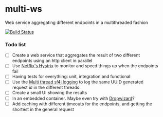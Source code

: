 # multi-ws
Web service aggregating different endpoints in a multithreaded fashion

[![Build Status](https://travis-ci.org/adarrivi/multi-ws.png)](https://travis-ci.org/adarrivi/multi-ws)

### Todo list
- [ ] Create a web service that aggregates the result of two different endpoints using an http client in parallel
- [ ] Use [Netflix's Hystrix](https://github.com/Netflix/Hystrix/wiki) to monitor and speed things up when the endpoints fail
- [ ] Having tests for everything: unit, integration and functional
- [ ] Use the [Multi thread sf4j logging](https://github.com/adarrivi/multi-thread-slf4j-logging) to log the same UUID generated request id in the different threads
- [ ] Create a small UI showing the results
- [ ] In an embedded container. Maybe even try with [Dropwizard](http://dropwizard.io/)?
- [ ] Add caching with different timeouts for the endpoints, and getting the shortest in the general request

